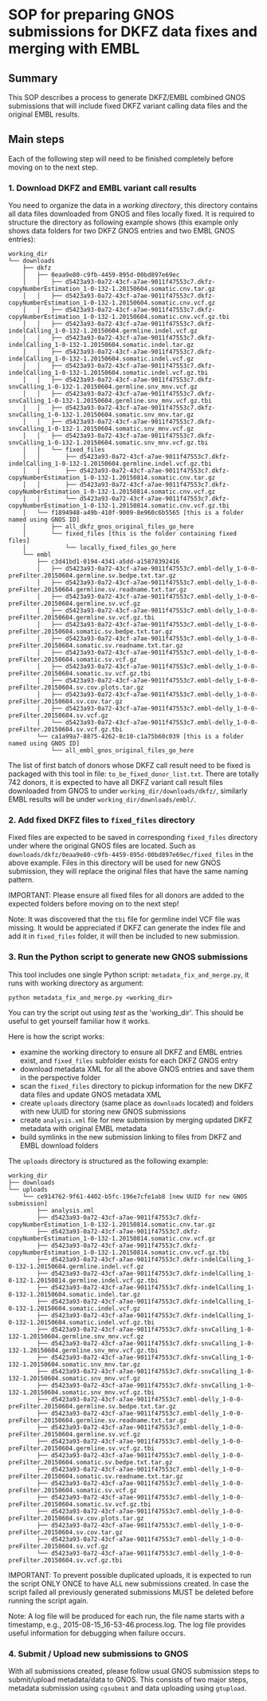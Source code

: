 SOP for preparing GNOS submissions for DKFZ data fixes and merging with EMBL
=====

Summary
-----
This SOP describes a process to generate DKFZ/EMBL combined GNOS submissions that will include fixed DKFZ variant
calling data files and the original EMBL results.


Main steps
-----

Each of the following step will need to be finished completely before moving on to the next step.

### 1. Download DKFZ and EMBL variant call results ###

You need to organize the data in a *working directory*, this directory contains all data files downloaded from GNOS
and files locally fixed. It is required to structure the directory as following example shows (this example only shows
data folders for two DKFZ GNOS entries and two EMBL GNOS entries):

```
working_dir
└── downloads
    ├── dkfz
    │   ├── 0eaa9e80-c9fb-4459-895d-00bd897e69ec
    │   │   ├── d5423a93-0a72-43cf-a7ae-9011f47553c7.dkfz-copyNumberEstimation_1-0-132-1.20150604.somatic.cnv.tar.gz
    │   │   ├── d5423a93-0a72-43cf-a7ae-9011f47553c7.dkfz-copyNumberEstimation_1-0-132-1.20150604.somatic.cnv.vcf.gz
    │   │   ├── d5423a93-0a72-43cf-a7ae-9011f47553c7.dkfz-copyNumberEstimation_1-0-132-1.20150604.somatic.cnv.vcf.gz.tbi
    │   │   ├── d5423a93-0a72-43cf-a7ae-9011f47553c7.dkfz-indelCalling_1-0-132-1.20150604.germline.indel.vcf.gz
    │   │   ├── d5423a93-0a72-43cf-a7ae-9011f47553c7.dkfz-indelCalling_1-0-132-1.20150604.somatic.indel.tar.gz
    │   │   ├── d5423a93-0a72-43cf-a7ae-9011f47553c7.dkfz-indelCalling_1-0-132-1.20150604.somatic.indel.vcf.gz
    │   │   ├── d5423a93-0a72-43cf-a7ae-9011f47553c7.dkfz-indelCalling_1-0-132-1.20150604.somatic.indel.vcf.gz.tbi
    │   │   ├── d5423a93-0a72-43cf-a7ae-9011f47553c7.dkfz-snvCalling_1-0-132-1.20150604.germline.snv_mnv.vcf.gz
    │   │   ├── d5423a93-0a72-43cf-a7ae-9011f47553c7.dkfz-snvCalling_1-0-132-1.20150604.germline.snv_mnv.vcf.gz.tbi
    │   │   ├── d5423a93-0a72-43cf-a7ae-9011f47553c7.dkfz-snvCalling_1-0-132-1.20150604.somatic.snv_mnv.tar.gz
    │   │   ├── d5423a93-0a72-43cf-a7ae-9011f47553c7.dkfz-snvCalling_1-0-132-1.20150604.somatic.snv_mnv.vcf.gz
    │   │   ├── d5423a93-0a72-43cf-a7ae-9011f47553c7.dkfz-snvCalling_1-0-132-1.20150604.somatic.snv_mnv.vcf.gz.tbi
    │   │   └── fixed_files
    │   │       ├── d5423a93-0a72-43cf-a7ae-9011f47553c7.dkfz-indelCalling_1-0-132-1.20150604.germline.indel.vcf.gz.tbi
    │   │       ├── d5423a93-0a72-43cf-a7ae-9011f47553c7.dkfz-copyNumberEstimation_1-0-132-1.20150814.somatic.cnv.tar.gz
    │   │       ├── d5423a93-0a72-43cf-a7ae-9011f47553c7.dkfz-copyNumberEstimation_1-0-132-1.20150814.somatic.cnv.vcf.gz
    │   │       └── d5423a93-0a72-43cf-a7ae-9011f47553c7.dkfz-copyNumberEstimation_1-0-132-1.20150814.somatic.cnv.vcf.gz.tbi
    │   └── f1894948-a49b-410f-9009-8e960c6b5565 [this is a folder named using GNOS ID]
    │       ├── all_dkfz_gnos_original_files_go_here
    │       └── fixed_files [this is the folder containing fixed files]
    │           └── locally_fixed_files_go_here
    └── embl
        ├── c3d41bd1-0194-4341-a5dd-a15878392416
        │   ├── d5423a93-0a72-43cf-a7ae-9011f47553c7.embl-delly_1-0-0-preFilter.20150604.germline.sv.bedpe.txt.tar.gz
        │   ├── d5423a93-0a72-43cf-a7ae-9011f47553c7.embl-delly_1-0-0-preFilter.20150604.germline.sv.readname.txt.tar.gz
        │   ├── d5423a93-0a72-43cf-a7ae-9011f47553c7.embl-delly_1-0-0-preFilter.20150604.germline.sv.vcf.gz
        │   ├── d5423a93-0a72-43cf-a7ae-9011f47553c7.embl-delly_1-0-0-preFilter.20150604.germline.sv.vcf.gz.tbi
        │   ├── d5423a93-0a72-43cf-a7ae-9011f47553c7.embl-delly_1-0-0-preFilter.20150604.somatic.sv.bedpe.txt.tar.gz
        │   ├── d5423a93-0a72-43cf-a7ae-9011f47553c7.embl-delly_1-0-0-preFilter.20150604.somatic.sv.readname.txt.tar.gz
        │   ├── d5423a93-0a72-43cf-a7ae-9011f47553c7.embl-delly_1-0-0-preFilter.20150604.somatic.sv.vcf.gz
        │   ├── d5423a93-0a72-43cf-a7ae-9011f47553c7.embl-delly_1-0-0-preFilter.20150604.somatic.sv.vcf.gz.tbi
        │   ├── d5423a93-0a72-43cf-a7ae-9011f47553c7.embl-delly_1-0-0-preFilter.20150604.sv.cov.plots.tar.gz
        │   ├── d5423a93-0a72-43cf-a7ae-9011f47553c7.embl-delly_1-0-0-preFilter.20150604.sv.cov.tar.gz
        │   ├── d5423a93-0a72-43cf-a7ae-9011f47553c7.embl-delly_1-0-0-preFilter.20150604.sv.vcf.gz
        │   └── d5423a93-0a72-43cf-a7ae-9011f47553c7.embl-delly_1-0-0-preFilter.20150604.sv.vcf.gz.tbi
        └── ca1a99a7-8875-4262-8c10-c1a75b60c039 [this is a folder named using GNOS ID]
            └── all_embl_gnos_original_files_go_here
```

The list of first batch of donors whose DKFZ call result need to be fixed is packaged with this
tool in file: `to_be_fixed_donor_list.txt`. There are totally 742 donors, it is expected
to have all DKFZ variant call result files downloaded from GNOS to under `working_dir/downloads/dkfz/`,
similarly EMBL results will be under `working_dir/downloads/embl/`. 


### 2. Add fixed DKFZ files to `fixed_files` directory ###

Fixed files are expected to be saved in corresponding `fixed_files` directory under where the original
GNOS files are located. Such as `downloads/dkfz/0eaa9e80-c9fb-4459-895d-00bd897e69ec/fixed_files` in the
above example. Files in this directory will be used for new GNOS submission, they will replace the original
files that have the same naming pattern.

IMPORTANT: Please ensure all fixed files for all donors are added to the expected folders before moving on to the next step!

Note: It was discovered that the `tbi` file for germline indel VCF file was missing. It would be appreciated if DKFZ can
generate the index file and add it in `fixed_files` folder, it will then be included to new submission.


### 3. Run the Python script to generate new GNOS submissions ###

This tool includes one single Python script: `metadata_fix_and_merge.py`, it runs with working directory as argument:
```
python metadata_fix_and_merge.py <working_dir>
```

You can try the script out using *test* as the 'working_dir'. This should be useful to get yourself familiar how it works.


Here is how the script works:

- examine the working directory to ensure all DKFZ and EMBL entries exist, and `fixed_files` subfolder exists for each DKFZ GNOS entry
- download metadata XML for all the above GNOS entries and save them in the perspective folder
- scan the `fixed_files` directory to pickup information for the new DKFZ data files and update GNOS metadata XML
- create `uploads` directory (same place as `downloads` located) and folders with new UUID for storing new GNOS submissions
- create `analysis.xml` file for new submission by merging updated DKFZ metadata with original EMBL metadata
- build symlinks in the new submission linking to files from DKFZ and EMBL download folders

The `uploads` directory is structured as the following example:

```
working_dir
├── downloads
└── uploads
    └── ce914762-9f61-4402-b5fc-196e7cfe1ab8 [new UUID for new GNOS submission]
        ├── analysis.xml
        ├── d5423a93-0a72-43cf-a7ae-9011f47553c7.dkfz-copyNumberEstimation_1-0-132-1.20150814.somatic.cnv.tar.gz
        ├── d5423a93-0a72-43cf-a7ae-9011f47553c7.dkfz-copyNumberEstimation_1-0-132-1.20150814.somatic.cnv.vcf.gz
        ├── d5423a93-0a72-43cf-a7ae-9011f47553c7.dkfz-copyNumberEstimation_1-0-132-1.20150814.somatic.cnv.vcf.gz.tbi
        ├── d5423a93-0a72-43cf-a7ae-9011f47553c7.dkfz-indelCalling_1-0-132-1.20150604.germline.indel.vcf.gz
        ├── d5423a93-0a72-43cf-a7ae-9011f47553c7.dkfz-indelCalling_1-0-132-1.20150814.germline.indel.vcf.gz.tbi
        ├── d5423a93-0a72-43cf-a7ae-9011f47553c7.dkfz-indelCalling_1-0-132-1.20150604.somatic.indel.tar.gz
        ├── d5423a93-0a72-43cf-a7ae-9011f47553c7.dkfz-indelCalling_1-0-132-1.20150604.somatic.indel.vcf.gz
        ├── d5423a93-0a72-43cf-a7ae-9011f47553c7.dkfz-indelCalling_1-0-132-1.20150604.somatic.indel.vcf.gz.tbi
        ├── d5423a93-0a72-43cf-a7ae-9011f47553c7.dkfz-snvCalling_1-0-132-1.20150604.germline.snv_mnv.vcf.gz
        ├── d5423a93-0a72-43cf-a7ae-9011f47553c7.dkfz-snvCalling_1-0-132-1.20150604.germline.snv_mnv.vcf.gz.tbi
        ├── d5423a93-0a72-43cf-a7ae-9011f47553c7.dkfz-snvCalling_1-0-132-1.20150604.somatic.snv_mnv.tar.gz
        ├── d5423a93-0a72-43cf-a7ae-9011f47553c7.dkfz-snvCalling_1-0-132-1.20150604.somatic.snv_mnv.vcf.gz
        ├── d5423a93-0a72-43cf-a7ae-9011f47553c7.dkfz-snvCalling_1-0-132-1.20150604.somatic.snv_mnv.vcf.gz.tbi
        ├── d5423a93-0a72-43cf-a7ae-9011f47553c7.embl-delly_1-0-0-preFilter.20150604.germline.sv.bedpe.txt.tar.gz
        ├── d5423a93-0a72-43cf-a7ae-9011f47553c7.embl-delly_1-0-0-preFilter.20150604.germline.sv.readname.txt.tar.gz
        ├── d5423a93-0a72-43cf-a7ae-9011f47553c7.embl-delly_1-0-0-preFilter.20150604.germline.sv.vcf.gz
        ├── d5423a93-0a72-43cf-a7ae-9011f47553c7.embl-delly_1-0-0-preFilter.20150604.germline.sv.vcf.gz.tbi
        ├── d5423a93-0a72-43cf-a7ae-9011f47553c7.embl-delly_1-0-0-preFilter.20150604.somatic.sv.bedpe.txt.tar.gz
        ├── d5423a93-0a72-43cf-a7ae-9011f47553c7.embl-delly_1-0-0-preFilter.20150604.somatic.sv.readname.txt.tar.gz
        ├── d5423a93-0a72-43cf-a7ae-9011f47553c7.embl-delly_1-0-0-preFilter.20150604.somatic.sv.vcf.gz
        ├── d5423a93-0a72-43cf-a7ae-9011f47553c7.embl-delly_1-0-0-preFilter.20150604.somatic.sv.vcf.gz.tbi
        ├── d5423a93-0a72-43cf-a7ae-9011f47553c7.embl-delly_1-0-0-preFilter.20150604.sv.cov.plots.tar.gz
        ├── d5423a93-0a72-43cf-a7ae-9011f47553c7.embl-delly_1-0-0-preFilter.20150604.sv.cov.tar.gz
        ├── d5423a93-0a72-43cf-a7ae-9011f47553c7.embl-delly_1-0-0-preFilter.20150604.sv.vcf.gz
        └── d5423a93-0a72-43cf-a7ae-9011f47553c7.embl-delly_1-0-0-preFilter.20150604.sv.vcf.gz.tbi
```


IMPORTANT: To prevent possible duplicated uploads, it is expected to run the script ONLY ONCE to have ALL new submissions
created. In case the script failed all previously generated submissions MUST be deleted before running the script again.

Note: A log file will be produced for each run, the file name starts with a timestamp, e.g., 2015-08-15_16-53-46.process.log.
The log file provides useful information for debugging when failure occurs.


### 4. Submit / Upload new submissions to GNOS ###

With all submissions created, please follow usual GNOS submission steps to submit/upload metadata/data to GNOS. This consists
of two major steps, metadata submission using `cgsubmit` and data uploading using `gtupload`.

